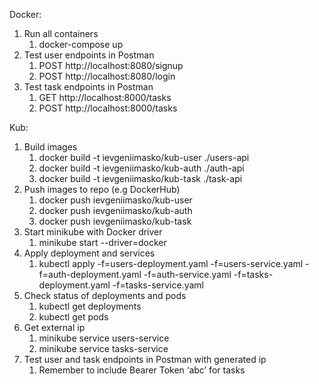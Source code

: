 Docker:
1. Run all containers
    1. docker-compose up 
2. Test user endpoints in Postman
    1. POST http://localhost:8080/signup
    2. POST http://localhost:8080/login
3. Test task endpoints in Postman
    1. GET http://localhost:8000/tasks
    2. POST http://localhost:8000/tasks

Kub:
1. Build images
    1. docker build -t ievgeniimasko/kub-user ./users-api 
    2. docker build -t ievgeniimasko/kub-auth ./auth-api 
    3. docker build -t ievgeniimasko/kub-task ./task-api
2. Push images to repo (e.g DockerHub)
    1. docker push ievgeniimasko/kub-user
    2. docker push ievgeniimasko/kub-auth
    3. docker push ievgeniimasko/kub-task
3. Start minikube with Docker driver
    1. minikube start --driver=docker 
4. Apply deployment and services
    1. kubectl apply -f=users-deployment.yaml -f=users-service.yaml -f=auth-deployment.yaml -f=auth-service.yaml  -f=tasks-deployment.yaml -f=tasks-service.yaml
5. Check status of deployments and pods
    1. kubectl get deployments
    2. kubectl get pods
6. Get external ip 
    1.  minikube service users-service
    2.  minikube service tasks-service    
7. Test user and task endpoints in Postman with generated ip
    1. Remember to include  Bearer Token ‘abc’ for tasks
